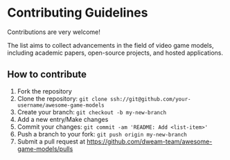 # Contributing Guidelines

Contributions are very welcome!

The list aims to collect advancements in the field of video game models, including academic papers, open-source projects, and hosted applications.

## How to contribute

1. Fork the repository
2. Clone the repository: `git clone ssh://git@github.com/your-username/awesome-game-models`
3. Create your branch: `git checkout -b my-new-branch`
4. Add a new entry/Make changes
5. Commit your changes: `git commit -am 'README: Add <list-item>'`
6. Push a branch to your fork: `git push origin my-new-branch`
7. Submit a pull request at https://github.com/dweam-team/awesome-game-models/pulls
